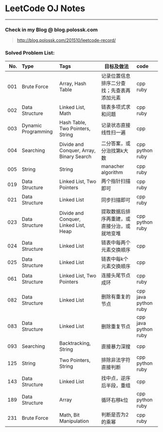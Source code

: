 # LeetCode OJ Notes
---
### Check in my Blog @ blog.polossk.com 
>http://blog.polossk.com/201510/leetcode-record/

### Solved Problem List:
| No. | Type      | Tags      | 目标及做法  | code      |
| --: | :-------- | :-------- | ----------- | :-------- |
|001|Brute Force|Array, Hash Table|记录位置信息排序二分查找；先查表再添加元素|cpp ruby|
|002|Data Structure|Linked List, Math|链表多项式求和问题|cpp ruby|
|003|Dynamic Programming|Hash Table, Two Pointers, String|记录状态直接线性扫一遍|cpp|
|004|Searching|Divide and Conquer, Array, Binary Search|二分答案，或分治找第k大数|cpp python ruby|
|005|String|String|manacher algorithm|cpp ruby|
|019|Data Structure|Linked List, Two Pointers|两个指针扫描即可|cpp ruby|
|021|Data Structure|Linked List|同步扫描即可|cpp ruby|
|023|Data Structure|Divide and Conquer, Linked List, Heap|提取数据后排序再重建，或直接分治，或就地变堆|cpp python ruby|
|024|Data Structure|Linked List|链表中每两个元素交换顺序|cpp|
|025|Data Structure|Linked List|链表中每k个元素交换顺序|cpp|
|061|Data Structure|Linked List, Two Pointers|连接头尾节点成环|cpp ruby|
|082|Data Structure|Linked List|删除有重复的节点|cpp java python ruby|
|083|Data Structure|Linked List|删除重复节点|cpp java python ruby|
|093|Searching|Backtracking, String|直接暴力深搜|cpp|
|125|String|Two Pointers, String|排除非法字符直接判断|cpp python ruby|
|143|Data Structure|Linked List|找中点，逆序后半段，重组|cpp|
|189|Data Structure|Array|循环右移k位|cpp python ruby|
|231|Brute Force|Math, Bit Manipulation|判断是否为2的乘幂|cpp ruby|
